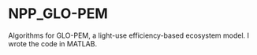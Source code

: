 # NPP_GLO-PEM
Algorithms for GLO-PEM, a light-use efficiency-based ecosystem model. I wrote the code in MATLAB.
